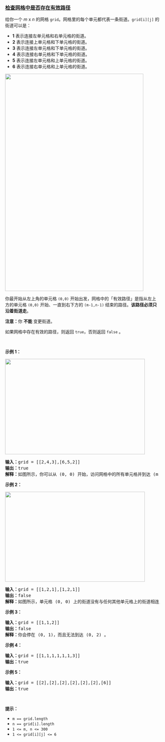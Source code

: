 ### [检查网格中是否存在有效路径](https://leetcode-cn.com/problems/check-if-there-is-a-valid-path-in-a-grid)

<p>给你一个 <em>m</em> x <em>n</em> 的网格 <code>grid</code>。网格里的每个单元都代表一条街道。<code>grid[i][j]</code> 的街道可以是：</p>

<ul>
	<li><strong>1</strong> 表示连接左单元格和右单元格的街道。</li>
	<li><strong>2</strong> 表示连接上单元格和下单元格的街道。</li>
	<li><strong>3</strong>&nbsp;表示连接左单元格和下单元格的街道。</li>
	<li><strong>4</strong> 表示连接右单元格和下单元格的街道。</li>
	<li><strong>5</strong> 表示连接左单元格和上单元格的街道。</li>
	<li><strong>6</strong> 表示连接右单元格和上单元格的街道。</li>
</ul>

<p><img alt="" src="https://assets.leetcode-cn.com/aliyun-lc-upload/uploads/2020/03/21/main.png" style="height: 708px; width: 450px;"></p>

<p>你最开始从左上角的单元格 <code>(0,0)</code> 开始出发，网格中的「有效路径」是指从左上方的单元格 <code>(0,0)</code> 开始、一直到右下方的 <code>(m-1,n-1)</code> 结束的路径。<strong>该路径必须只沿着街道走</strong>。</p>

<p><strong>注意：</strong>你 <strong>不能</strong> 变更街道。</p>

<p>如果网格中存在有效的路径，则返回 <code>true</code>，否则返回 <code>false</code> 。</p>

<p>&nbsp;</p>

<p><strong>示例 1：</strong></p>

<p><img alt="" src="https://assets.leetcode-cn.com/aliyun-lc-upload/uploads/2020/03/21/e1.png" style="height: 311px; width: 455px;"></p>

<pre><strong>输入：</strong>grid = [[2,4,3],[6,5,2]]
<strong>输出：</strong>true
<strong>解释：</strong>如图所示，你可以从 (0, 0) 开始，访问网格中的所有单元格并到达 (m - 1, n - 1) 。
</pre>

<p><strong>示例 2：</strong></p>

<p><img alt="" src="https://assets.leetcode-cn.com/aliyun-lc-upload/uploads/2020/03/21/e2.png" style="height: 293px; width: 455px;"></p>

<pre><strong>输入：</strong>grid = [[1,2,1],[1,2,1]]
<strong>输出：</strong>false
<strong>解释：</strong>如图所示，单元格 (0, 0) 上的街道没有与任何其他单元格上的街道相连，你只会停在 (0, 0) 处。
</pre>

<p><strong>示例 3：</strong></p>

<pre><strong>输入：</strong>grid = [[1,1,2]]
<strong>输出：</strong>false
<strong>解释：</strong>你会停在 (0, 1)，而且无法到达 (0, 2) 。
</pre>

<p><strong>示例 4：</strong></p>

<pre><strong>输入：</strong>grid = [[1,1,1,1,1,1,3]]
<strong>输出：</strong>true
</pre>

<p><strong>示例 5：</strong></p>

<pre><strong>输入：</strong>grid = [[2],[2],[2],[2],[2],[2],[6]]
<strong>输出：</strong>true
</pre>

<p>&nbsp;</p>

<p><strong>提示：</strong></p>

<ul>
	<li><code>m == grid.length</code></li>
	<li><code>n == grid[i].length</code></li>
	<li><code>1 &lt;= m, n &lt;= 300</code></li>
	<li><code>1 &lt;= grid[i][j] &lt;= 6</code></li>
</ul>
